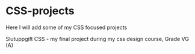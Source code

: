 # CSS-projects

Here I will add some of my CSS focused projects

Slutuppgift CSS - my final project during my css design course, Grade VG (A)
